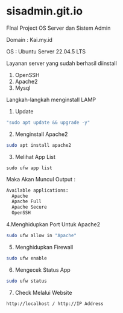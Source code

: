 # sisadmin.git.io
FInal Project OS Server dan Sistem Admin 

Domain : Kai.my.id

OS : Ubuntu Server 22.04.5 LTS


Layanan server yang sudah berhasil diinstall
1. OpenSSH
2. Apache2
3. Mysql


Langkah-langkah menginstall LAMP
1. Update
```bash
"sudo apt update && upgrade -y"
```
2. Menginstall Apache2
```bash
sudo apt install apache2
```
3. Melihat App List
```
sudo ufw app list
```
Maka Akan Muncul Output :
```bash
Available applications:
  Apache
  Apache Full
  Apache Secure
  OpenSSH
```
4.Menghidupkan Port Untuk Apache2
```bash
sudo ufw allow in "Apache"
```
5. Menghidupkan Firewall
```bash
sudo ufw enable
```
6. Mengecek Status App
```bash
sudo ufw status
```
7. Check Melalui Website
```bash
http://localhost / http://IP Address
```
